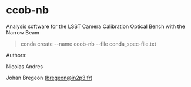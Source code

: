 # ccob-nb
Analysis software for the LSST Camera Calibration Optical Bench with the Narrow Beam

> conda create --name ccob-nb --file conda_spec-file.txt 

Authors:

  Nicolas Andres
  
  Johan Bregeon (bregeon@in2p3.fr)
  
